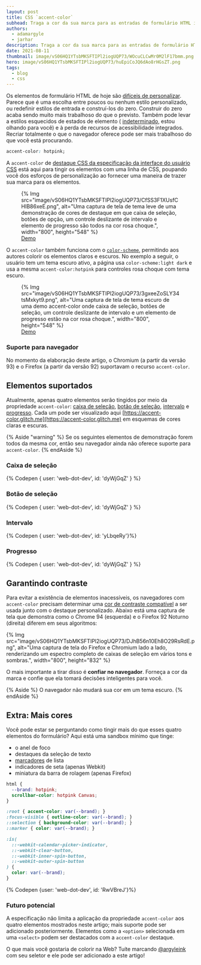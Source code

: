 ```yaml
---
layout: post
title: CSS `accent-color`
subhead: Traga a cor da sua marca para as entradas de formulário HTML integradas com uma linha de código.
authors:
  - adamargyle
  - jarhar
description: Traga a cor da sua marca para as entradas de formulário HTML integradas com uma linha de código.
date: 2021-08-11
thumbnail: image/vS06HQ1YTsbMKSFTIPl2iogUQP73/WOcuCLCwMr0M2lF17bmm.png
hero: image/vS06HQ1YTsbMKSFTIPl2iogUQP73/huEpiCoJQ6dAo8rHGsZT.png
tags:
  - blog
  - css
---
```


Os elementos de formulário HTML de hoje são [difíceis de personalizar](https://codepen.io/GeoffreyCrofte/pen/BiHzp). Parece que é uma escolha entre poucos ou nenhum estilo personalizado, ou redefinir estilos de entrada e construí-los do zero. Construir do zero acaba sendo muito mais trabalhoso do que o previsto. Também pode levar a estilos esquecidos de estados de elemento ( [indeterminado](https://developer.mozilla.org/docs/Web/CSS/:indeterminate), estou olhando para você) e à perda de recursos de acessibilidade integrados. Recriar totalmente o que o navegador oferece pode ser mais trabalhoso do que você está procurando.

```css
accent-color: hotpink;
```

A `accent-color` de [destaque CSS da especificação da interface do usuário CSS](https://www.w3.org/TR/css-ui-4/#widget-accent) está aqui para tingir os elementos com uma linha de CSS, poupando você dos esforços de personalização ao fornecer uma maneira de trazer sua marca para os elementos.

<figure>{% Img src="image/vS06HQ1YTsbMKSFTIPl2iogUQP73/CfSS3F1XUsfCHIB86xeE.png", alt="Uma captura de tela de tema leve de uma demonstração de cores de destaque em que caixa de seleção, botões de opção, um controle deslizante de intervalo e elemento de progresso são todos na cor rosa choque.", width="800", height="548" %} <figcaption> <a href="https://codepen.io/web-dot-dev/pen/PomBZdy">Demo</a> </figcaption></figure>

O `accent-color` também funciona com o [`color-scheme`](/color-scheme/), permitindo aos autores colorir os elementos claros e escuros. No exemplo a seguir, o usuário tem um tema escuro ativo, a página usa `color-scheme:light dark` e usa a mesma `accent-color:hotpink` para controles rosa choque com tema escuro.

<figure>{% Img src="image/vS06HQ1YTsbMKSFTIPl2iogUQP73/3gxeeZoSLY34tsMxkyt9.png", alt="Uma captura de tela de tema escuro de uma demo accent-color onde caixa de seleção, botões de seleção, um controle deslizante de intervalo e um elemento de progresso estão na cor rosa choque.", width="800", height="548" %} <figcaption> <a href="https://codepen.io/web-dot-dev/pen/PomBZdy">Demo</a> </figcaption></figure>

### Suporte para navegador

No momento da elaboração deste artigo, o Chromium (a partir da versão 93) e o Firefox (a partir da versão 92) suportavam o recurso `accent-color`.

## Elementos suportados

Atualmente, apenas quatro elementos serão tingidos por meio da propriedade `accent-color`: [caixa de seleção](#checkbox), [botão de seleção](#radio), [intervalo](#range) e [progresso](#progress). Cada um pode ser visualizado aqui [https://accent-color.glitch.me](https://accent-color.glitch.me) em esquemas de cores claras e escuras.

{% Aside "warning" %} Se os seguintes elementos de demonstração forem todos da mesma cor, então seu navegador ainda não oferece suporte para `accent-color`. {% endAside %}

### Caixa de seleção

{% Codepen { user: 'web-dot-dev', id: 'dyWjGqZ' } %}

### Botão de seleção

{% Codepen { user: 'web-dot-dev', id: 'dyWjGqZ' } %}

### Intervalo

{% Codepen { user: 'web-dot-dev', id: 'yLbqeRy'}%}

### Progresso

{% Codepen { user: 'web-dot-dev', id: 'dyWjGqZ' } %}

## Garantindo contraste

Para evitar a existência de elementos inacessíveis, os navegadores com `accent-color` precisam determinar uma [cor de contraste compatível](https://webaim.org/articles/contrast/) a ser usada junto com o destaque personalizado. Abaixo está uma captura de tela que demonstra como o Chrome 94 (esquerda) e o Firefox 92 Noturno (direita) diferem em seus algoritmos:

{% Img src="image/vS06HQ1YTsbMKSFTIPl2iogUQP73/DJhB56n10Eh8O29RsRdE.png", alt="Uma captura de tela do Firefox e Chromium lado a lado, renderizando um espectro completo de caixas de seleção em vários tons e sombras.", width="800", height="832" %}

O mais importante a tirar disso é **confiar no navegador**. Forneça a cor da marca e confie que ela tomará decisões inteligentes para você.

{% Aside %} O navegador não mudará sua cor em um tema escuro. {% endAside %}

## Extra: Mais cores

Você pode estar se perguntando como tingir mais do que esses quatro elementos do formulário? Aqui está uma sandbox mínimo que tinge:

- o anel de foco
- destaques da seleção de texto
- [marcadores](/css-marker-pseudo-element/) de lista
- indicadores de seta (apenas Webkit)
- miniatura da barra de rolagem (apenas Firefox)

```css
html {
  --brand: hotpink;
  scrollbar-color: hotpink Canvas;
}

:root { accent-color: var(--brand); }
:focus-visible { outline-color: var(--brand); }
::selection { background-color: var(--brand); }
::marker { color: var(--brand); }

:is(
  ::-webkit-calendar-picker-indicator,
  ::-webkit-clear-button,
  ::-webkit-inner-spin-button,
  ::-webkit-outer-spin-button
) {
  color: var(--brand);
}
```

{% Codepen {user: 'web-dot-dev', id: 'RwVBreJ'}%}

### Futuro potencial

A especificação não limita a aplicação da propriedade `accent-color` aos quatro elementos mostrados neste artigo; mais suporte pode ser adicionado posteriormente. Elementos como a `<option>` selecionada em uma `<select>` podem ser destacados com a `accent-color` destaque.

O que mais você gostaria de colorir na Web? Tuíte marcando [@argyleink](https://twitter.com/argyleink) com seu seletor e ele pode ser adicionado a este artigo!
